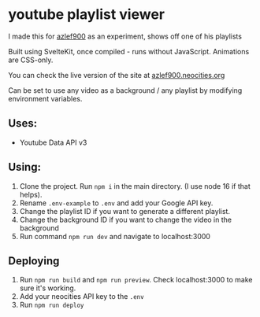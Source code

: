 # youtube playlist viewer

I made this for [azlef900](https://www.youtube.com/channel/UCkZjdCdkmeF2ebOGHQOF1gA) as an experiment, shows off one of his playlists

Built using SvelteKit, once compiled - runs without JavaScript. Animations are CSS-only.

You can check the live version of the site at [azlef900.neocities.org](https://azlef900.neocities.org/)

Can be set to use any video as a background / any playlist by modifying environment variables.

## Uses:

- Youtube Data API v3

## Using:

1. Clone the project. Run `npm i` in the main directory. (I use node 16 if that helps).
2. Rename `.env-example` to `.env` and add your Google API key.
3. Change the playlist ID if you want to generate a different playlist.
4. Change the background ID if you want to change the video in the background
5. Run command `npm run dev` and navigate to localhost:3000

## Deploying

1. Run `npm run build` and `npm run preview`. Check localhost:3000 to make sure it's working.
2. Add your neocities API key to the `.env`
3. Run `npm run deploy`
